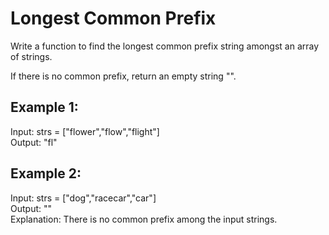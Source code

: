 # Longest Common Prefix

Write a function to find the longest common prefix string amongst an array of strings.

If there is no common prefix, return an empty string "".

## Example 1:

Input: strs = ["flower","flow","flight"]\
Output: "fl"

## Example 2:

Input: strs = ["dog","racecar","car"]\
Output: ""\
Explanation: There is no common prefix among the input strings.